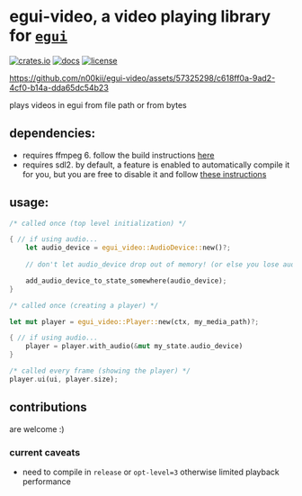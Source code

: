 # egui-video, a video playing library for [`egui`](https://github.com/emilk/egui)
[![crates.io](https://img.shields.io/crates/v/egui-video)](https://crates.io/crates/egui-video/0.6.0)
[![docs](https://docs.rs/egui-video/badge.svg)](https://docs.rs/egui-video/0.6.0/egui_video/)
[![license](https://img.shields.io/badge/license-MIT-blue.svg)](https://github.com/n00kii/egui-video/blob/main/README.md)

https://github.com/n00kii/egui-video/assets/57325298/c618ff0a-9ad2-4cf0-b14a-dda65dc54b23

plays videos in egui from file path or from bytes

## dependencies:
 - requires ffmpeg 6. follow the build instructions [here](https://github.com/zmwangx/rust-ffmpeg/wiki/Notes-on-building)
 - requires sdl2. by default, a feature is enabled to automatically compile it for you, but you are free to disable it and follow [these instructions](https://github.com/Rust-SDL2/rust-sdl2#requirements)
## usage:
```rust
/* called once (top level initialization) */

{ // if using audio...
    let audio_device = egui_video::AudioDevice::new()?;
    
    // don't let audio_device drop out of memory! (or else you lose audio)

    add_audio_device_to_state_somewhere(audio_device);
}
```
```rust
/* called once (creating a player) */

let mut player = egui_video::Player::new(ctx, my_media_path)?;

{ // if using audio...
    player = player.with_audio(&mut my_state.audio_device)
}
```
```rust
/* called every frame (showing the player) */
player.ui(ui, player.size);
```
## contributions
are welcome :)

### current caveats
 - need to compile in `release` or `opt-level=3` otherwise limited playback performance